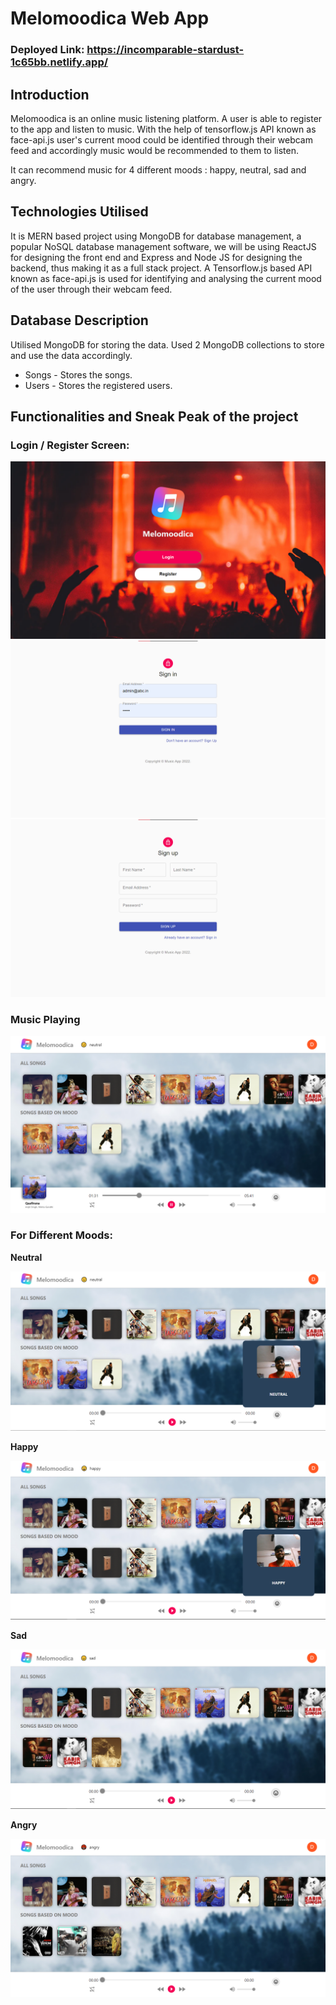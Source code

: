 # Melomoodica Web App

### Deployed Link: https://incomparable-stardust-1c65bb.netlify.app/

## Introduction

Melomoodica is an online music listening platform. A user is able to register to the app and listen to music.
With the help of tensorflow.js API known as face-api.js user's current mood could be identified through their webcam feed and accordingly music would be recommended to them to listen.

It can recommend music for 4 different moods : happy, neutral, sad and angry.

## Technologies Utilised

It is MERN based project using MongoDB for database management, a popular NoSQL database management software, we will be using ReactJS for designing the front end and Express and Node JS for designing the backend, thus making it as a full stack project. A Tensorflow.js based API known as face-api.js is used for identifying and analysing the current mood of the user through their webcam feed.

## Database Description

Utilised MongoDB for storing the data. Used 2 MongoDB collections to store and use the data accordingly.

<ul>
<li>Songs - Stores the songs.</li>
<li>Users - Stores the registered users.</li>
</ul>

## Functionalities and Sneak Peak of the project

### Login / Register Screen:

<img src = "images/splashscreen.png"/>
<img src = "images/login.png"/>
<img src = "images/register.png"/>

### Music Playing

<img src = "images/musicplaying.png"/>

### For Different Moods:

<b>Neutral</b>

<img src = "images/neutralmood.png"/>

<b>Happy</b>

<img src = "images/moodhappy.png"/>

<b>Sad</b>

<img src = "images/sadmood.png"/>

<b>Angry</b>

<img src = "images/angrymood.png"/>


